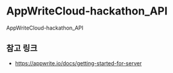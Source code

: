 # AppWriteCloud-hackathon_API
AppWriteCloud-hackathon_API

## 참고 링크
- https://appwrite.io/docs/getting-started-for-server
